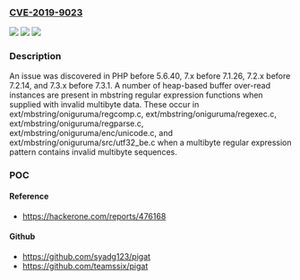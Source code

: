 ### [CVE-2019-9023](https://cve.mitre.org/cgi-bin/cvename.cgi?name=CVE-2019-9023)
![](https://img.shields.io/static/v1?label=Product&message=n%2Fa&color=blue)
![](https://img.shields.io/static/v1?label=Version&message=n%2Fa&color=blue)
![](https://img.shields.io/static/v1?label=Vulnerability&message=n%2Fa&color=brighgreen)

### Description

An issue was discovered in PHP before 5.6.40, 7.x before 7.1.26, 7.2.x before 7.2.14, and 7.3.x before 7.3.1. A number of heap-based buffer over-read instances are present in mbstring regular expression functions when supplied with invalid multibyte data. These occur in ext/mbstring/oniguruma/regcomp.c, ext/mbstring/oniguruma/regexec.c, ext/mbstring/oniguruma/regparse.c, ext/mbstring/oniguruma/enc/unicode.c, and ext/mbstring/oniguruma/src/utf32_be.c when a multibyte regular expression pattern contains invalid multibyte sequences.

### POC

#### Reference
- https://hackerone.com/reports/476168

#### Github
- https://github.com/syadg123/pigat
- https://github.com/teamssix/pigat

